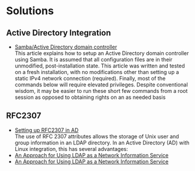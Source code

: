 # Solutions

## Active Directory Integration

- [Samba/Active Directory domain controller](https://wiki.archlinux.org/title/Samba/Active_Directory_domain_controller)
  <br/>This article explains how to setup an Active Directory domain controller using Samba. It is assumed that all
  configuration files are in their unmodified, post-installation state. This article was written and tested on a fresh
  installation, with no modifications other than setting up a static IPv4 network connection (required). Finally, most
  of the commands below will require elevated privileges. Despite conventional wisdom, it may be easier to run these
  short few commands from a root session as opposed to obtaining rights on an as needed basis

## RFC2307

- [Setting up RFC2307 in AD](https://wiki.samba.org/index.php/Setting_up_RFC2307_in_AD)
  <br/>The use of RFC 2307 attributes allows the storage of Unix user and group information in an LDAP directory. In an
  Active Directory (AD) with Linux integration, this has several advantages:
- [An Approach for Using LDAP as a Network Information Service](https://www.rfc-editor.org/rfc/rfc2307.txt)
- [An Approach for Using LDAP as a Network Information Service](https://datatracker.ietf.org/doc/html/rfc2307)